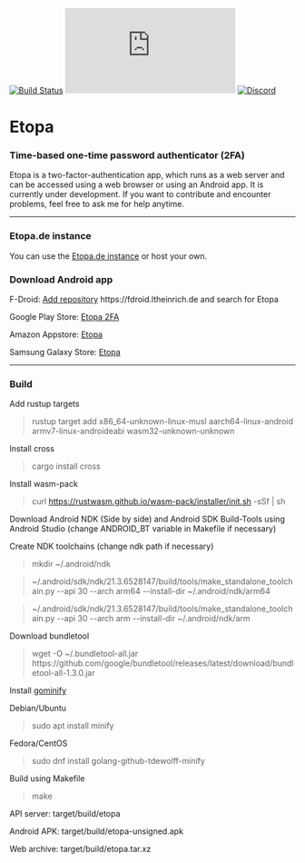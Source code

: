 [![Build Status](https://github.com/ltheinrich/etopa/workflows/CI/badge.svg)](https://github.com/ltheinrich/etopa/actions?query=workflow%3ACI)
[![Matrix](https://img.shields.io/matrix/etopa:matrix.org?label=Matrix)](https://matrix.to/#/!SuZAJrFcmgupnUNURc:matrix.org?via=matrix.org)
[![Discord](https://img.shields.io/discord/694617177717735457?label=Discord)](https://discord.gg/ZWFNBgR)

# Etopa
### Time-based one-time password authenticator (2FA)
Etopa is a two-factor-authentication app, which runs as a web server and can be accessed using a web browser or using an Android app.
It is currently under development. If you want to contribute and encounter problems, feel free to ask me for help anytime.

<hr>

### Etopa<span></span>.de instance
You can use the [Etopa.de instance](https://etopa.de/) or host your own.

### Download Android app
F-Droid: <a href="fdroidrepo://fdroid.ltheinrich.de/?fingerprint=B90FC7691EC5BE977DCBBCB18C3984C794CCAFA5BB8712ED2D64F9FD8703B636">Add repository</a> ht<span></span>tps://fdroid.ltheinrich.de and search for Etopa

Google Play Store: [Etopa 2FA](https://play.google.com/store/apps/details?id=de.ltheinrich.etopa)

Amazon Appstore: [Etopa](http://www.amazon.com/gp/mas/dl/android?p=de.ltheinrich.etopa)

Samsung Galaxy Store: [Etopa](https://apps.samsung.com/gear/appDetail.as?appId=de.ltheinrich.etopa)

<hr>

### Build
Add rustup targets
> rustup target add x86_64-unknown-linux-musl aarch64-linux-android armv7-linux-androideabi wasm32-unknown-unknown

Install cross
> cargo install cross

Install wasm-pack
> curl https://rustwasm.github.io/wasm-pack/installer/init.sh -sSf | sh

Download Android NDK (Side by side) and Android SDK Build-Tools using Android Studio (change ANDROID_BT variable in Makefile if necessary)

Create NDK toolchains (change ndk path if necessary)
> mkdir ~/.android/ndk

> ~/.android/sdk/ndk/21.3.6528147/build/tools/make_standalone_toolchain.py --api 30 --arch arm64 --install-dir ~/.android/ndk/arm64

> ~/.android/sdk/ndk/21.3.6528147/build/tools/make_standalone_toolchain.py --api 30 --arch arm --install-dir ~/.android/ndk/arm

Download bundletool
> wget -O ~/.bundletool-all.jar ht<span></span>tps://github.com/google/bundletool/releases/latest/download/bundletool-all-1.3.0.jar

Install [gominify](https://github.com/tdewolff/minify/releases)

Debian/Ubuntu
> sudo apt install minify

Fedora/CentOS
> sudo dnf install golang-github-tdewolff-minify

Build using Makefile
> make

API server: target/build/etopa

Android APK: target/build/etopa-unsigned.apk

Web archive: target/build/etopa.tar.xz
